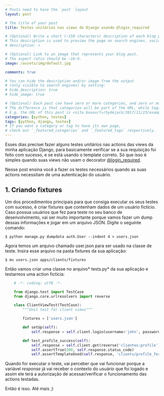 ```yaml
---
# Posts need to have the `post` layout
layout: post

# The title of your post
title: Testes unitários nas views do Django usando @login_required

# (Optional) Write a short (~150 characters) description of each blog post.
# This description is used to preview the page on search engines, social media, etc.
# description: >

# (Optional) Link to an image that represents your blog post.
# The aspect ratio should be ~16:9.
image: /assets/img/default.jpg

comments: true

# You can hide the description and/or image from the output
# (only visible to search engines) by setting:
# hide_description: true
# hide_image: true

# (Optional) Each post can have zero or more categories, and zero or more tags.
# The difference is that categories will be part of the URL, while tags will not.
# E.g. the URL of this post is <site.baseurl>/hydejack/2017/11/23/example-content/
categories: [python, testes]
tags: [python, django, testes]
# If you want a category or tag to have its own page,
# check out `_featured_categories` and `_featured_tags` respectively.
---
```


Esses dias precisei fazer alguns testes unitários nas actions das views da minha aplicação Django, para basicamente verificar se a sua requisição foi feito com sucesso, e se está usando o template correto. Só que isso é simples quando suas views não usam o decorator [@login_required](https://docs.djangoproject.com/en/dev/topics/auth/#django.contrib.auth.decorators.login_required).

Nesse post ensina você a fazer os testes necessários quando as suas actions necessitam de uma autenticação do usuário.

## 1. Criando fixtures

Um dos procedimentos principais para que consiga executar os seus testes com sucesso, é criar fixtures que contenham dados de um usuário fictício. Caso possua usuários que fez para teste no seu banco de desenvolvimento, vai ser muito importante porque vamos fazer um dump dessas informações e jogar em um arquivo JSON. Digite o seguinte comando:

```shell
$ python manage.py dumpdata auth.User --indent 4 > users.json
```

Agora temos um arquivo chamado user.json para ser usado na classe de teste. Insira esse arquivo na pasta fixtures da sua aplicação:

```shell
$ mv users.json apps/clients/fixtures
```

Então vamos criar uma classe no arquivo* tests.py* da sua aplicação e testarmos uma action fictícia:

```python
    # -*- coding: utf8 -*-

    from django.test import TestCase
    from django.core.urlresolvers import reverse

    class ClientViewTest(TestCase):
        """Unit test for client views"""

        fixtures = ['users.json']

        def setUp(self):
            self.response = self.client.login(username='john', password='123456')

        def test_profile_success(self):
            self.response = self.client.get(reverse('clientes:profile'))
            self.assertTrue(200, self.response.status_code)
            self.assertTemplateUsed(self.response, 'clients/profile_form.html')
```

Quando for executar o teste, vai perceber que vai funcionar porque a variável _response_ já vai receber o contexto do usuário que foi logado e assim ele terá a autorização de acessar/verificar o funcionamento das actions testadas.

Então é isso. Até mais ;)
